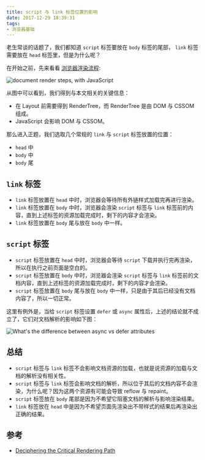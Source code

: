 ```yaml
---
title: script 与 link 标签位置的影响
date: 2017-12-29 18:39:31
tags:
- 浏览器基础
---
```

老生常谈的话题了，我们都知道 `script` 标签要放在 `body` 标签的尾部， `link` 标签需要放在 `head` 标签里，但是为什么呢？

在开始之前，先来看看 [浏览器渲染流程](https://calendar.perfplanet.com/2012/deciphering-the-critical-rendering-path/):

![document render steps, with JavaScript](http://www.igvita.com/posts/12/doc-render-js.png)

从图中可以看到，我们得到与本文相关的关键信息：

- 在 Layout 前需要得到 RenderTree，而 RenderTree 是由 DOM 与 CSSOM 组成。
- JavaScript 会影响 DOM 与 CSSOM。

那么进入正题，我们选取几个常规的 `link` 与 `script` 标签放置的位置：

- `head` 中
- `body` 中
- `body` 尾

## `link` 标签

- `link` 标签放置在 `head` 中时，浏览器会等待所有外链样式加载完再进行渲染。
- `link` 标签放置在 `body` 中时，浏览器会渲染 `script` 标签与 `link` 标签前的内容，直到上述标签的资源加载完成时，剩下的内容才会渲染。
- `link` 标签放置在 `body` 尾与放在 `body` 中一样。

## `script` 标签

- `script` 标签放置在 `head` 中时，浏览器会等待 `script` 下载并执行完再渲染，所以在执行之前页面是空白的。
- `script` 标签放置在 `body` 中时，浏览器会渲染 `script` 标签与 `link` 标签前的文档内容，直到上述标签的资源加载完成时，剩下的内容才会渲染。
- `script` 标签放置在 `body` 尾与放在 `body` 中一样，只是由于其后已经没有文档内容了，所以一切正常。

这里有例外是，当给 `script` 标签设置 `defer` 或 `async` 属性后，上述的结论就不成立了，它们对文档解析的影响如下图：

![What's the difference between async vs defer attributes](https://res.cloudinary.com/josefzacek/image/upload/v1520507339/blog/whats-the-difference-between-async-vs-defer-attributes.jpg)

## 总结

- `script` 标签与 `link` 标签不会影响文档资源的加载，也就是说资源的加载与文档的解析没有相关性。
- `script` 标签与 `link` 标签会影响文档的解析，所以位于其后的文档内容不会渲染，为什么呢？因为这两个资源有可能会导致 reflow 与 repaint。
- `script` 标签放在 `body` 尾部是因为不希望它阻塞文档的解析与影响渲染结果。
- `link` 标签放在 `head` 中是因为不希望页面先渲染出不带样式的结果后再渲染出正确的结果。

## 参考

- [Deciphering the Critical Rendering Path](https://calendar.perfplanet.com/2012/deciphering-the-critical-rendering-path/)